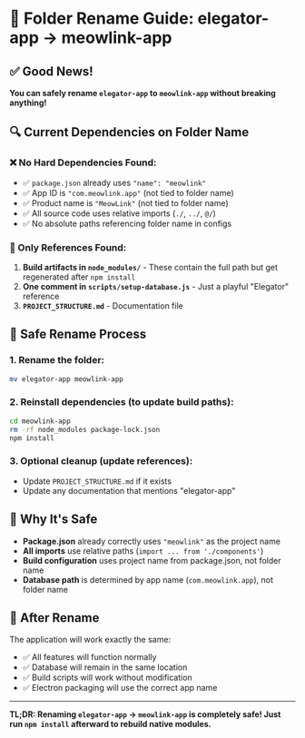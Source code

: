 # 📁 Folder Rename Guide: elegator-app → meowlink-app

## ✅ Good News!

**You can safely rename `elegator-app` to `meowlink-app` without breaking anything!**

## 🔍 Current Dependencies on Folder Name

### ❌ No Hard Dependencies Found:
- ✅ `package.json` already uses `"name": "meowlink"`
- ✅ App ID is `"com.meowlink.app"` (not tied to folder name)
- ✅ Product name is `"MeowLink"` (not tied to folder name)
- ✅ All source code uses relative imports (`./`, `../`, `@/`)
- ✅ No absolute paths referencing folder name in configs

### 🔧 Only References Found:
1. **Build artifacts in `node_modules/`** - These contain the full path but get regenerated after `npm install`
2. **One comment in `scripts/setup-database.js`** - Just a playful "Elegator" reference
3. **`PROJECT_STRUCTURE.md`** - Documentation file

## 📝 Safe Rename Process

### 1. Rename the folder:
```bash
mv elegator-app meowlink-app
```

### 2. Reinstall dependencies (to update build paths):
```bash
cd meowlink-app
rm -rf node_modules package-lock.json
npm install
```

### 3. Optional cleanup (update references):
- Update `PROJECT_STRUCTURE.md` if it exists
- Update any documentation that mentions "elegator-app"

## 🎯 Why It's Safe

- **Package.json** already correctly uses `"meowlink"` as the project name
- **All imports** use relative paths (`import ... from './components'`)
- **Build configuration** uses project name from package.json, not folder name
- **Database path** is determined by app name (`com.meowlink.app`), not folder name

## 🚀 After Rename

The application will work exactly the same:
- ✅ All features will function normally
- ✅ Database will remain in the same location
- ✅ Build scripts will work without modification
- ✅ Electron packaging will use the correct app name

---

**TL;DR: Renaming `elegator-app` → `meowlink-app` is completely safe! Just run `npm install` afterward to rebuild native modules.**